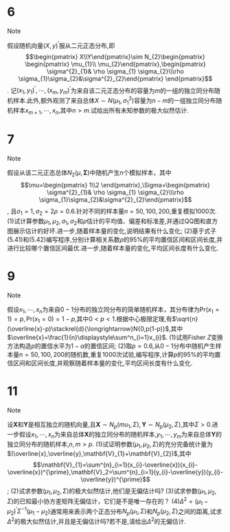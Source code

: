 # 6
>[!note] 
>假设随机向量$(X,y)^{\prime}$服从二元正态分布,即$$\begin{pmatrix}  X\\Y\end{pmatrix}\sim N_{2}\begin{pmatrix} \begin{pmatrix} \mu_{1}\\ \mu_{2}\end{pmatrix},\begin{pmatrix} \sigma^{2}_{1}& \rho \sigma_{1} \sigma_{2}\\\rho \sigma_{1}\sigma_{2}&\sigma^{2}_{2}\end{pmatrix} \end{pmatrix}$$.
>记$(x_{1},y_{1})^{\prime},\cdots,(x_{m},y_{m})^{\prime}$为来自该二元正态分布的容量为$m$的一组的独立同分布随机样本.此外,额外观测了来自总体$X\sim N(\mu_{1},\sigma^{2}_{1})$容量为$n-m$的一组独立同分布随机样本$x_{m+1},\cdots,x_{n}$,其中$n>m$.试给出所有未知参数的极大似然估计.

# 7
>[!note] 
>假设从该二元正态总体$N_{2}(\mu,\mathbf{\Sigma})$中随机产生$n$个模拟样本，其中$$\mu=\begin{pmatrix} 1\\2 \end{pmatrix},\Sigma=\begin{pmatrix} \sigma^{2}_{1}& \rho \sigma_{1} \sigma_{2}\\\rho \sigma_{1}\sigma_{2}&\sigma^{2}_{2}\end{pmatrix}$$,
>且$\sigma_{1}=1,\sigma_{2}=2\rho=0.6.$针对不同的样本量$n=50,100,200,$重复模拟$1000$次.
>(1)试计算参数$\mu_{1},\mu_{2},\sigma_{1},\sigma_{2}$和$\rho$估计的平均值、偏差和标准差,并通过$\mathrm{QQ}$图和直方图展示估计的好坏.进一步,随着样本量的变化,说明结果有什么变化;
>(2)基于式子$(5.41)$和$(5.42)$编写程序,分别计算相关系数$\rho$的$95\%$的平均置信区间和区间长度,并进行比较哪个置信区间最优.进一步,随着样本量的变化,平均区间长度有什么变化.

# 9
>[!note] 
>假设$x_1,\cdots,x_n$为来自$0-1$分布的独立同分布的简单随机样本，其分布律为$\mathrm{Pr}(x_{1}=1)=p,\mathrm{Pr}(x_{1}=0)=1-p$,其中$0<p<1$.根据中心极限定理,有$\sqrt{n}(\overline{x}-p)\stackrel{d}{\longrightarrow}N{0,p(1-p)}$,其中$\overline{x}=\frac{1}{n}\displaystyle\sum^n_{i=1}x_{i}$.
>(1)试用$\mathrm{Fisher}\ Z$变换方法构造$p$的置信水平为$1-\alpha$的置信区间;
>(2)取$p=0.6$,从$0-1$分布中随机产生样本量$n=50,100,200$的随机数,重复1000次试验,编写程序,计算$p$的$95\%$的平均置信区间和区间长度,并观察随着样本量的变化,平均区间长度有什么变化.

# 11
>[!note] 
>设$\mathbf{X}$和$\mathbf{Y}$是相互独立的随机向量,且$\mathbf{X}\sim N_{p}(mu_{1},\Sigma),\mathbf{Y}\sim N_{p}(\mu_{2},\Sigma)$,其中$\Sigma>0$.进一步假设$x_{1},\cdots,x_{n}$为来自总体$\mathbf{X}$的独立同分布的随机样本,$y_{1},\cdots,y_{m}$为来自总体$\mathbf{Y}$的独立同分布的随机样本,$n,m>p$.
>(1)试证明参数$(\mu_{1},\mu_{2},\Sigma)$的充分完备统计量为$(\overline{x},\overline{y},\mathbf{V}_{1}+\mathbf{V}_{2})$,其中$$\mathbf{V}_{1}=\sum^{n}_{i=1}(x_{i}-\overline{x})(x_{i}-\overline{x})^{\prime},\mathbf{V}_2=\sum^{n}_{i=1}(y_{i}-\overline{y})(y_{i}-\overline{y})^{\prime}$$;
>(2)试求参数$(\mu_{1},\mu_{2},\Sigma)$的极大似然估计,他们是无偏估计吗?
>(3)试求参数$(\mu_{1},\mu_{2},\Sigma)$的已知最小协方差矩阵无偏估计，它们是不是唯一存在的？
>(4)$\Delta^{2}=(\mu_{1}-\mu_{2})^{\prime}\Sigma^{-1}(\mu_{1}-\mu_{2})$通常用来表示两个正态分布$N_{p}(\mu_{1},\Sigma)$和$N_{p}(\mu_{2},\Sigma)$之间的距离,试求$\Delta^{2}$的极大似然估计,并且是无偏估计吗?若不是,请给出$\Delta^{2}$的无偏估计.